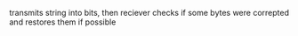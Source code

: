 transmits string into bits, then reciever checks if some bytes were correpted and restores them if possible
